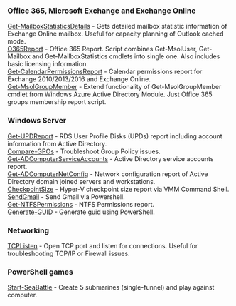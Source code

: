 ### Office 365, Microsoft Exchange and Exchange Online
[Get-MailboxStatisticsDetails](https://github.com/vfedenko/PowerShellScripts/tree/master/Get-MailboxStatisticsDetails) - Gets detailed mailbox statistic information of Exchange Online mailbox. Useful for capacity planning of Outlook cached mode. <br />
[O365Report](https://github.com/vfedenko/PowerShellScripts/tree/master/O365Report) - Office 365 Report. Script combines Get-MsolUser, Get-Mailbox and Get-MailboxStatistics cmdlets into single one. Also includes basic licensing information. <br />
[Get-CalendarPermissionsReport](https://github.com/vfedenko/PowerShellScripts/tree/master/Get-CalendarPermissionsReport) - Calendar permissions report for Exchange 2010/2013/2016 and Exchange Online. <br />
[Get-MsolGroupMember](https://github.com/vfedenko/PowerShellScripts/tree/master/Get-MsolGroupMember) - Extend functionality of Get-MsolGroupMember cmdlet from Windows Azure Active Directory Module. Just Office 365 groups membership report script.

### Windows Server
[Get-UPDReport](https://github.com/vfedenko/PowerShellScripts/tree/master/Get-UPDReport) - RDS User Profile Disks (UPDs) report including account information from Active Directory. <br />
[Compare-GPOs](https://github.com/vfedenko/PowerShellScripts/tree/master/Compare-GPOs) - Troubleshoot Group Policy issues. <br />
[Get-ADComputerServiceAccounts](https://github.com/vfedenko/PowerShellScripts/tree/master/Get-ADComputerServiceAccounts) - Active Directory service accounts report. <br />
[Get-ADComputerNetConfig](https://github.com/vfedenko/PowerShellScripts/tree/master/Get-ADComputerNetConfig) - Network configuration report of Active Directory domain joined servers and workstations. <br />
[CheckpointSize](https://github.com/vfedenko/PowerShellScripts/tree/master/CheckpointSize) - Hyper-V checkpoint size report via VMM Command Shell. <br />
[SendGmail](https://github.com/vfedenko/PowerShellScripts/tree/master/SendGmail) - Send Gmail via Powershell. <br />
[Get-NTFSPermissions](https://github.com/vfedenko/PowerShellScripts/tree/master/Get-NTFSPermissions) - NTFS Permissions report. <br />
[Generate-GUID](https://github.com/vfedenko/PowerShellScripts/tree/master/Generate-GUID) - Generate guid using PowerShell. <br />

### Networking
[TCPListen](https://github.com/vfedenko/PowerShellScripts/tree/master/TCPListen) - Open TCP port and listen for connections. Useful for troubleshooting TCP/IP or Firewall issues. <br />

### PowerShell games
[Start-SeaBattle](https://github.com/vfedenko/PowerShellScripts/tree/master/Start-SeaBattle) - Create 5 submarines (single-funnel) and play against computer.
